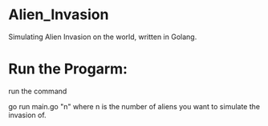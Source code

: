 # Alien_Invasion
Simulating Alien Invasion on the world, written in Golang.

# Run the Progarm:
run the command 

go run main.go "n"
where n is the number of aliens you want to simulate the invasion of.

